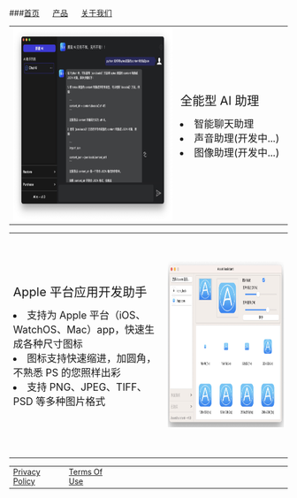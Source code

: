 <style>
table, tr, td {
	border: none!important;
}
</style>


###[首页](http://www.innovator1229.com/index.html)&#160;&#160;&#160;&#160;&#160;		[产品](http://www.innovator1229.com/products.html) &#160;&#160;&#160;&#160;&#160;[关于我们](http://www.innovator1229.com/about.html)

<p />
<table style="margin-left: 1; margin-right: 1; ">
	<tr>
		<td width=60%>
			<img src="./Images/Images 1.0.jpg" width="440" height="350" />
		</td>
		<td width=40%>
			<text style="font-size: 22px;">全能型 AI 助理 </text>
			<p />
			<li style="font-size: 18px;">智能聊天助理 </li>
			<li style="font-size: 18px;">声音助理(开发中...) </li>
			<li style="font-size: 18px;">图像助理(开发中...) </li>
		</td>
	</tr>
</table>
<table>
	<tr>
		<td width=50% height=400px;>
			<text style="font-size: 22px;">Apple 平台应用开发助手 </text>
			<p />
			<li style="font-size: 18px;">支持为 Apple 平台（iOS、WatchOS、Mac）app，快速生成各种尺寸图标</li>
			<li style="font-size: 18px;">图标支持快速缩进，加圆角，不熟悉 PS 的您照样出彩 </li>
			<li style="font-size: 18px;">支持 PNG、JPEG、TIFF、PSD 等多种图片格式 </li>
		</td>
		<td width=40%>
			<img src="./Images/Images 1.1.jpg" width="500" height="300" />
		</td>
	</tr>
</table>


<table style="margin-left: 1; margin-right: 1; ">
	<tr>
		<td width=20%>
			<a href="http://www.innovator1229.com/Privacy_Policy.html">Privacy Policy</a>
		</td>
		<td width=20%>
			<a href="http://www.innovator1229.com/Terms_of_Service.html">Terms Of Use</a>
		</td>
		<td width=80%>
		</td>
	</tr>
</table>
<html>